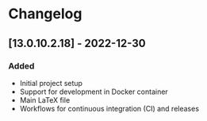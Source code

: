 # Changelog

## [13.0.10.2.18] - 2022-12-30

### Added
- Initial project setup
- Support for development in Docker container 
- Main LaTeX file
- Workflows for continuous integration (CI) and releases


